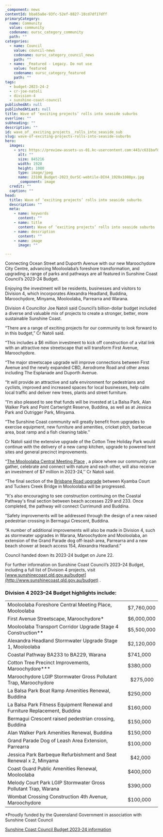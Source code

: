 ```yaml
---
_component: news
contentId: bba65a8e-93fc-52ef-8827-18cd7df17dff
primaryCategory:
  name: Community
  value: community
  codename: oursc_category_community
  path: ""
categories:
  - name: Council
    value: council-news
    codename: oursc_category_council_news
    path: ""
  - name: _Featured - Legacy. Do not use
    value: featured
    codename: oursc_category_featured
    path: ""
tags:
  - budget-2023-24-2
  - cr-joe-natoli
  - division-4
  - sunshine-coast-council
publishedAt: null
publishedAtLast: null
title: Wave of ‘exciting projects’ rolls into seaside suburbs
overline: ""
subheading: ""
description: ""
id: wave_of__exciting_projects__rolls_into_seaside_sub
slug: wave-of-exciting-projects-rolls-into-seaside-suburbs
hero:
  images:
    - src: https://preview-assets-us-01.kc-usercontent.com:443/c631baf8-1b46-001f-580c-d0001b68b4a8/aa57fdcb-9a16-481e-a020-38f712a045d8/23108_Budget-2023_OurSC-webtile-DIV4_1920x1080px.jpg
      alt: ""
      size: 845216
      width: 1920
      height: 1080
      type: image/jpeg
      name: 23108_Budget-2023_OurSC-webtile-DIV4_1920x1080px.jpg
      _component: image
  credit: ""
  caption: ""
head:
  title: Wave of ‘exciting projects’ rolls into seaside suburbs
  description: ""
  meta:
    - name: keywords
      content: ""
    - name: title
      content: Wave of ‘exciting projects’ rolls into seaside suburbs
    - name: description
      content: ""
    - name: image
      image: ""

---
```

Connecting Ocean Street and Duporth Avenue with our new Maroochydore City Centre, advancing Mooloolaba’s foreshore transformation, and upgrading a range of parks and pathways are all featured in Sunshine Coast Council’s 2023-24 Budget.

Enjoying the investment will be residents, businesses and visitors to Division 4, which incorporates Alexandra Headland, Buddina, Maroochydore, Minyama, Mooloolaba, Parrearra and Warana.

Division 4 Councillor Joe Natoli said Council’s billion-dollar budget included a diverse and valuable mix of projects to create a stronger, better, more sustainable Sunshine Coast.

“There are a range of exciting projects for our community to look forward to in this budget,” Cr Natoli said.

“This includes a $6 million investment to kick off construction of a vital link with an attractive new streetscape that will transform First Avenue, Maroochydore.

“The major streetscape upgrade will improve connections between First Avenue and the newly expanded CBD, Aerodrome Road and other areas including The Esplanade and Duporth Avenue.

“It will provide an attractive and safe environment for pedestrians and cyclists, improved and increased spaces for local businesses, help calm local traffic and deliver new trees, plants and street furniture.

“I’m also pleased to see that funds will be invested at La Balsa Park, Alan Walker Park and Point Cartwright Reserve, Buddina, as well as at Jessica Park and Outrigger Park, Minyama.

“The Sunshine Coast community will greatly benefit from upgrades to exercise equipment, new furniture and amenities, cricket pitch, barbecue area, boat ramp and a fish cleaning table.’’

Cr Natoli said the extensive upgrade of the Cotton Tree Holiday Park would continue with the delivery of a new camp kitchen, upgrade to powered tent sites and general precinct improvements.

“[The Mooloolaba Central Meeting Place](https://www.sunshinecoast.qld.gov.au/council/planning-and-projects/infrastructure-projects/mfr-project)
, a place where our community can gather, celebrate and connect with nature and each other, will also receive an investment of $7 million in 2023-24,’’ Cr Natoli said.

“The final section of the [Brisbane Road upgrade](https://www.sunshinecoast.qld.gov.au/council/planning-and-projects/infrastructure-projects/mooloolaba-transport-corridor-upgrade/about-mooloolaba-transport-corridor-upgrade)
&#x20;between Kyamba Court and Tuckers Creek Bridge in Mooloolaba will be progressed.

“It's also encouraging to see construction continuing on the Coastal Pathway's final section between beach accesses 229 and 233. Once completed, the pathway will connect Currimundi and Buddina.

“Safety improvements will be addressed through the design of a new raised pedestrian crossing in Bermagui Crescent, Buddina.

“A number of additional improvements will also be made in Division 4, such as stormwater upgrades in Warana, Maroochydore and Mooloolaba, an extension of the Grand Parade dog off-leash area, Parrearra and a new beach shower at beach access 154, Alexandra Headland.”

Council handed down its 2023-24 budget on June 22.

For further information on Sunshine Coast Council’s 2023–24 Budget, including a full list of Division 4 projects, visit [www.sunshinecoast.qld.gov.au/budget](http://www.sunshinecoast.qld.gov.au/budget)
.

### Division 4 2023–24 Budget highlights include:

|                                                                            |            |
| -------------------------------------------------------------------------- | ---------- |
| Mooloolaba Foreshore Central Meeting Place, Mooloolaba                     | $7,760,000 |
| First Avenue Streetscape, Maroochydore\*                                   | $6,000,000 |
| Mooloolaba Transport Corridor Upgrade Stage 4 Construction\*\*             | $5,500,000 |
| Alexandra Headland Stormwater Upgrade Stage 1, Mooloolaba                  | $2,120,000 |
| Coastal Pathway BA233 to BA229, Warana                                     | $741,000   |
| Cotton Tree Precinct Improvements, Maroochydore*\**                        | $380,000   |
| Maroochydore LGIP Stormwater Gross Pollutant Trap, Maroochydore            |   $275,000 |
| La Balsa Park Boat Ramp Amenities Renewal, Buddina                         | $250,000   |
| La Balsa Park Fitness Equipment Renewal and Furniture Replacement, Buddina | $160,000   |
| Bermagui Crescent raised pedestrian crossing, Buddina                      | $150,000   |
| Alan Walker Park Amenities Renewal, Buddina                                | $150,000   |
| Grand Parade Dog of Leash Area Extension, Parrearra                        | $100,000   |
| Jessica Park Barbeque Refurbishment and Seat Renewal x 2, Minyama          |   $42,000  |
| Coast Guard Public Amenities Renewal, Mooloolaba                           | $400,000   |
| Melody Court Park LGIP Stormwater Gross Pollutant Trap, Warana             | $390,000   |
| Wombat Crossing Construction 4th Avenue, Maroochydore                      | $100,000   |

\*Proudly funded by the Queensland Government in association with Sunshine Coast Council

[Sunshine Coast Council Budget 2023-24 information](https://www.sunshinecoast.qld.gov.au/council/budget-financial-and-annual-reports/budget/2023-24-budget)
